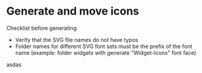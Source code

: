 # Generate and move icons

Checklist before generating

- Verify that the SVG file names do not have typos
- Folder names for different SVG font sets must be the prefix of the font name (example: folder widgets with generate "Widget-Icons" font face)

asdas
